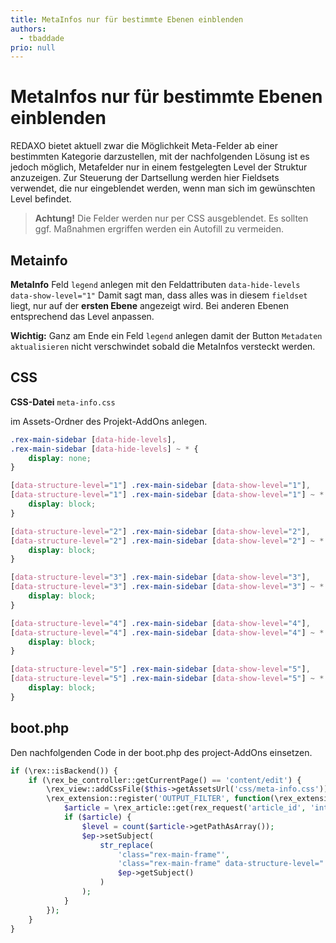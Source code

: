 ```yaml
---
title: MetaInfos nur für bestimmte Ebenen einblenden
authors:
  - tbaddade
prio: null
---
```


# MetaInfos nur für bestimmte Ebenen einblenden

REDAXO bietet aktuell zwar die Möglichkeit Meta-Felder ab einer bestimmten Kategorie darzustellen, mit der nachfolgenden Lösung ist es jedoch möglich, Metafelder nur in einem festgelegten Level der Struktur anzuzeigen. Zur Steuerung der Dartsellung werden hier Fieldsets verwendet, die nur eingeblendet werden, wenn man sich im gewünschten Level befindet.

> **Achtung!** Die Felder werden nur per CSS ausgeblendet. Es sollten ggf. Maßnahmen ergriffen werden ein Autofill zu vermeiden.

## Metainfo

**MetaInfo** Feld `legend` anlegen mit den Feldattributen `data-hide-levels data-show-level="1"` Damit sagt man, dass alles was in diesem `fieldset` liegt, nur auf der **ersten Ebene** angezeigt wird. Bei anderen Ebenen entsprechend das Level anpassen.

**Wichtig:** Ganz am Ende ein Feld `legend` anlegen damit der Button `Metadaten aktualisieren` nicht verschwindet sobald die MetaInfos versteckt werden.

## CSS

**CSS-Datei** `meta-info.css`

im Assets-Ordner des Projekt-AddOns anlegen.

```css
.rex-main-sidebar [data-hide-levels],
.rex-main-sidebar [data-hide-levels] ~ * {
    display: none;
}

[data-structure-level="1"] .rex-main-sidebar [data-show-level="1"],
[data-structure-level="1"] .rex-main-sidebar [data-show-level="1"] ~ * {
    display: block;
}

[data-structure-level="2"] .rex-main-sidebar [data-show-level="2"],
[data-structure-level="2"] .rex-main-sidebar [data-show-level="2"] ~ * {
    display: block;
}

[data-structure-level="3"] .rex-main-sidebar [data-show-level="3"],
[data-structure-level="3"] .rex-main-sidebar [data-show-level="3"] ~ * {
    display: block;
}

[data-structure-level="4"] .rex-main-sidebar [data-show-level="4"],
[data-structure-level="4"] .rex-main-sidebar [data-show-level="4"] ~ * {
    display: block;
}

[data-structure-level="5"] .rex-main-sidebar [data-show-level="5"],
[data-structure-level="5"] .rex-main-sidebar [data-show-level="5"] ~ * {
    display: block;
}
```

## boot.php

Den nachfolgenden Code in der boot.php des project-AddOns einsetzen.

```php
if (\rex::isBackend()) {
    if (\rex_be_controller::getCurrentPage() == 'content/edit') {
        \rex_view::addCssFile($this->getAssetsUrl('css/meta-info.css'));
        \rex_extension::register('OUTPUT_FILTER', function(\rex_extension_point $ep) {
            $article = \rex_article::get(rex_request('article_id', 'int'));
            if ($article) {
                $level = count($article->getPathAsArray());
                $ep->setSubject(
                    str_replace(
                        'class="rex-main-frame"',
                        'class="rex-main-frame" data-structure-level="' . $level . '"',
                        $ep->getSubject()
                    )
                );
            }
        });
    }
}
```

